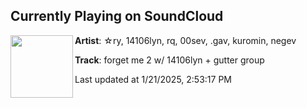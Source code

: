 ## Currently Playing on SoundCloud

[<img align="left" width="100" src="https://i1.sndcdn.com/artworks-y2kdW94qEW1BQrmo-m9c0TQ-t500x500.png">](https://soundcloud.com/st4rrymsc/forget-me-2)

**Artist**: ☆ry, 14106lyn, rq, 00sev, .gav, kuromin, negev 

**Track**: forget me 2 w/ 14106lyn + gutter group

Last updated at 1/21/2025, 2:53:17 PM
